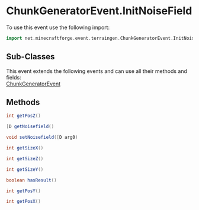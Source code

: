 # ChunkGeneratorEvent.InitNoiseField

To use this event use the following import:
```groovy
import net.minecraftforge.event.terraingen.ChunkGeneratorEvent.InitNoiseField
```

## Sub-Classes
This event extends the following events and can use all their methods and fields: <br>
[ChunkGeneratorEvent](../chunk_generator_event/chunk_generator_event.md)

## Methods
```groovy
int getPosZ()
```

```groovy
[D getNoisefield()
```

```groovy
void setNoisefield([D arg0)
```

```groovy
int getSizeX()
```

```groovy
int getSizeZ()
```

```groovy
int getSizeY()
```

```groovy
boolean hasResult()
```

```groovy
int getPosY()
```

```groovy
int getPosX()
```
